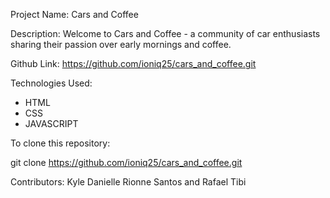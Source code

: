 Project Name: Cars and Coffee

Description:
Welcome to Cars and Coffee - a community of car enthusiasts sharing their passion over early mornings and coffee.

Github Link: https://github.com/ioniq25/cars_and_coffee.git

Technologies Used:
- HTML
- CSS
- JAVASCRIPT

To clone this repository:

git clone https://github.com/ioniq25/cars_and_coffee.git

Contributors: Kyle Danielle Rionne Santos and Rafael Tibi
